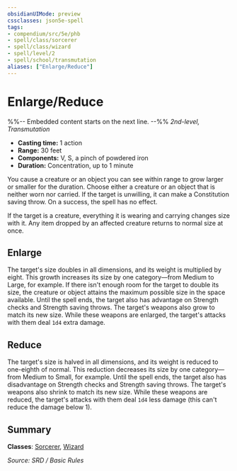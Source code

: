 ```yaml
---
obsidianUIMode: preview
cssclasses: json5e-spell
tags:
- compendium/src/5e/phb
- spell/class/sorcerer
- spell/class/wizard
- spell/level/2
- spell/school/transmutation
aliases: ["Enlarge/Reduce"]
---
```

# Enlarge/Reduce
%%-- Embedded content starts on the next line. --%%
*2nd-level, Transmutation*  

- **Casting time:** 1 action
- **Range:** 30 feet
- **Components:** V, S, a pinch of powdered iron
- **Duration:** Concentration, up to 1 minute

You cause a creature or an object you can see within range to grow larger or smaller for the duration. Choose either a creature or an object that is neither worn nor carried. If the target is unwilling, it can make a Constitution saving throw. On a success, the spell has no effect.

If the target is a creature, everything it is wearing and carrying changes size with it. Any item dropped by an affected creature returns to normal size at once.

## Enlarge

The target's size doubles in all dimensions, and its weight is multiplied by eight. This growth increases its size by one category—from Medium to Large, for example. If there isn't enough room for the target to double its size, the creature or object attains the maximum possible size in the space available. Until the spell ends, the target also has advantage on Strength checks and Strength saving throws. The target's weapons also grow to match its new size. While these weapons are enlarged, the target's attacks with them deal `1d4` extra damage.

## Reduce

The target's size is halved in all dimensions, and its weight is reduced to one-eighth of normal. This reduction decreases its size by one category—from Medium to Small, for example. Until the spell ends, the target also has disadvantage on Strength checks and Strength saving throws. The target's weapons also shrink to match its new size. While these weapons are reduced, the target's attacks with them deal `1d4` less damage (this can't reduce the damage below 1).

## Summary

**Classes**: [Sorcerer](Sorcerer.md), [Wizard](Wizard.md)

*Source: SRD / Basic Rules*